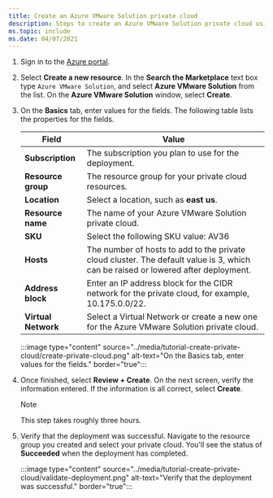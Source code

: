 ```yaml
---
title: Create an Azure VMware Solution private cloud
description: Steps to create an Azure VMware Solution private cloud using the Azure portal.
ms.topic: include
ms.date: 04/07/2021
---
```


<!-- Used in deploy-azure-vmware-solution.md and tutorial-create-private-cloud.md -->

1. Sign in to the [Azure portal](https://portal.azure.com).

1. Select **Create a new resource**. In the **Search the Marketplace** text box type `Azure VMware Solution`, and select **Azure VMware Solution** from the list. On the **Azure VMware Solution** window, select **Create**.

1. On the **Basics** tab, enter values for the fields. The following table lists the properties for the fields.

   | Field   | Value  |
   | ---| --- |
   | **Subscription** | The subscription you plan to use for the deployment.|
   | **Resource group** | The resource group for your private cloud resources. |
   | **Location** | Select a location, such as **east us**.|
   | **Resource name** | The name of your Azure VMware Solution private cloud. |
   | **SKU** | Select the following SKU value: AV36 |
   | **Hosts** | The number of hosts to add to the private cloud cluster. The default value is 3, which can be raised or lowered after deployment.  |
   | **Address block** | Enter an IP address block for the CIDR network for the private cloud, for example, 10.175.0.0/22. |
   | **Virtual Network** | Select a Virtual Network or create a new one for the Azure VMware Solution private cloud.  |

   :::image type="content" source="../media/tutorial-create-private-cloud/create-private-cloud.png" alt-text="On the Basics tab, enter values for the fields." border="true":::

1. Once finished, select **Review + Create**. On the next screen, verify the information entered. If the information is all correct, select **Create**.

   > [!NOTE]
   > This step takes roughly three hours. 

1. Verify that the deployment was successful. Navigate to the resource group you created and select your private cloud.  You'll see the status of **Succeeded** when the deployment has completed. 

   :::image type="content" source="../media/tutorial-create-private-cloud/validate-deployment.png" alt-text="Verify that the deployment was successful." border="true":::

